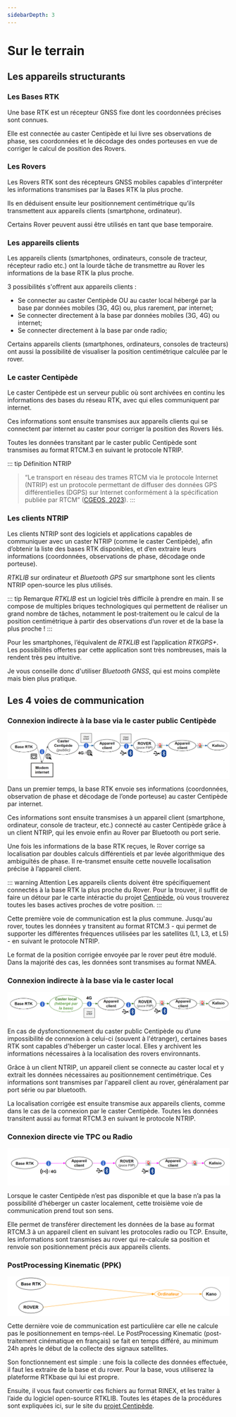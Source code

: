 ```yaml
---
sidebarDepth: 3
---
```


# Sur le terrain
## Les appareils structurants
### Les Bases RTK
Une base RTK est un récepteur GNSS fixe dont les coordonnées précises sont connues. 

Elle est connectée au caster Centipède et lui livre ses observations de phase, ses coordonnées et le décodage des ondes porteuses en vue de corriger le calcul de position des Rovers.

### Les Rovers
Les Rovers RTK sont des récepteurs GNSS mobiles capables d'interpréter les informations  transmises par la Bases RTK la plus proche. 

Ils en déduisent ensuite leur positionnement centimétrique qu’ils transmettent aux appareils clients (smartphone, ordinateur).

Certains Rover peuvent aussi être utilisés en tant que base temporaire.

### Les appareils clients
Les appareils clients (smartphones, ordinateurs, console de tracteur, récepteur radio etc.) ont la lourde tâche de transmettre au Rover les informations de la base RTK la plus proche. 

3 possibilités s'offrent aux appareils clients :
- Se connecter au caster Centipède OU au caster local hébergé par la base par données mobiles (3G, 4G) ou, plus rarement, par internet;
- Se connecter directement à la base par données mobiles (3G, 4G) ou internet;
- Se connecter directement à la base par onde radio;

Certains appareils clients (smartphones, ordinateurs, consoles de tracteurs) ont aussi la possibilité de visualiser la position centimétrique calculée par le rover.

### Le caster Centipède
Le caster Centipède est un serveur public où sont archivées en continu les informations des bases du réseau RTK, avec qui elles communiquent par internet.

Ces informations sont ensuite transmises aux appareils clients qui se connectent par internet au caster pour corriger la position des Rovers liés.

Toutes les données transitant par le caster public Centipède sont transmises au format RTCM.3 en suivant le protocole NTRIP.

::: tip Définition NTRIP
> “Le transport en réseau des trames RTCM via le protocole Internet (NTRIP) est un protocole permettant de diffuser des données GPS différentielles (DGPS) sur Internet conformément à la spécification publiée par RTCM” ([CGEOS, 2023](https://cgeosbe.weebly.com/ntrip.html)).
:::

### Les clients NTRIP
Les clients NTRIP sont des logiciels et applications capables de communiquer avec un caster NTRIP (comme le caster Centipède), afin d’obtenir la liste des bases RTK disponibles, et d’en extraire leurs informations (coordonnées, observations de phase, décodage onde porteuse).

*RTKLIB* sur ordinateur et *Bluetooth GPS* sur smartphone sont les clients NTRIP open-source les plus utilisés. 

::: tip Remarque 
*RTKLIB* est un logiciel très difficile à prendre en main. Il se compose de multiples briques technologiques qui permettent de réaliser un grand nombre de tâches, notamment le post-traitement ou le calcul de la position centimétrique à partir des observations d’un rover et de la base la plus proche !
:::

Pour les smartphones, l’équivalent de *RTKLIB* est l’application *RTKGPS+*. Les possibilités offertes par cette application sont très nombreuses, mais la rendent très peu intuitive. 

Je vous conseille donc d'utiliser *Bluetooth GNSS*, qui est moins complète mais bien plus pratique.

## Les 4 voies de communication
### Connexion indirecte à la base via le caster public Centipède 

<img src="../public/voie_com_01.png" 
        alt="Impossible de visualiser le contenu" 
        style="display: block; margin: 0 auto" />

Dans un premier temps, la base RTK envoie ses informations (coordonnées, observation de phase et décodage de l’onde porteuse) au caster Centipède par internet.

Ces informations sont ensuite transmises à un appareil client (smartphone, ordinateur, console de tracteur, etc.) connecté au caster Centipède grâce à un client NTRIP, qui les envoie enfin au Rover par Bluetooth ou port serie.

Une fois les informations de la base RTK reçues, le Rover corrige sa localisation par doubles calculs différentiels et par levée algorithmique des ambiguïtés de phase. Il re-transmet ensuite cette nouvelle localisation précise à l’appareil client.

::: warning Attention
Les appareils clients doivent être spécifiquement connectés à la base RTK la plus proche du Rover. Pour la trouver, il suffit de faire un détour par le carte intéractie du projet [Centipède](https://centipede.fr/index.php/view/map/?repository=cent&project=evolution), où vous trouverez toutes les bases actives proches de votre position.
:::

Cette première voie de communication est la plus commune. Jusqu'au rover, toutes les données y transitent au format RTCM.3 - qui permet de supporter les différentes fréquences utilisées par les satellites (L1, L3, et L5) - en suivant le protocole NTRIP.

Le format de la position corrigée envoyée par le rover peut être modulé. Dans la majorité des cas, les données sont transmises au format NMEA.

### Connexion indirecte à la base via le caster local

<img src="../public/voie_com_02.png" 
        alt="Impossible de visualiser le contenu" 
        style="display: block; margin: 0 auto" />

En cas de dysfonctionnement du caster public Centipède ou d’une impossibilité de connexion à celui-ci (souvent à l'étranger), certaines bases RTK sont capables d'héberger un caster local. Elles y archivent les informations nécessaires à la localisation des rovers environnants.

Grâce à un client NTRIP, un appareil client se connecte au caster local et y extrait les données nécessaires au positionnement centimétrique. Ces informations sont transmises par l'appareil client au rover, généralament par port série ou par bluetooth.

 La localisation corrigée est ensuite transmise aux appareils clients, comme dans le cas de la connexion par le caster Centipède. Toutes les données transitent aussi au format RTCM.3 en suivant le protocole NTRIP.

### Connexion directe vie TPC ou Radio

<img src="../public/voie_com_03.png" 
        alt="Impossible de visualiser le contenu" 
        style="display: block; margin: 0 auto" />

Lorsque le caster Centipède n’est pas disponible et que la base n’a pas la possibilité d’héberger un caster localement, cette troisième voie de communication prend tout son sens. 

Elle permet de transférer directement les données de la base au format RTCM.3 à un appareil client en suivant les protocoles radio ou TCP. Ensuite, les informations sont transmises au rover qui re-calcule sa position et renvoie son positionnement précis aux appareils clients.

### PostProcessing Kinematic (PPK)

<img src="../public/voie_com_04.png" 
        alt="Impossible de visualiser le contenu" 
        style="display: block; margin: 0 auto" />

Cette dernière voie de communication est particulière car elle ne calcule pas le positionnement en temps-réel. Le PostProcessing Kinematic (post-traitement cinématique en français) se fait en temps différé, au minimum 24h après le début de la collecte des signaux satellites.

Son fonctionnement est simple : une fois la collecte des données effectuée, il faut les extraire de la base et du rover. Pour la base, vous utiliserez la plateforme RTKbase qui lui est propre.

Ensuite, il vous faut convertir ces fichiers au format RINEX, et les traiter à l’aide du logiciel open-source RTKLIB. Toutes les étapes de la procédures sont expliquées ici, sur le site du [projet Centipède](https://docs.centipede.fr/docs/ppk/).
